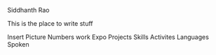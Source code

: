 Siddhanth Rao

This is the place to write stuff

Insert Picture
Numbers 
work Expo
Projects
Skills
Activites 
Languages Spoken 
